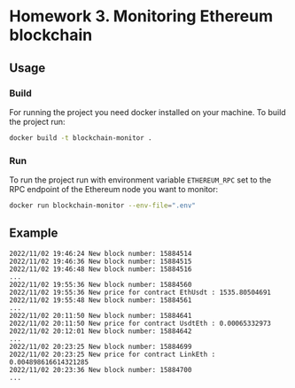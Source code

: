 # Homework 3. Monitoring Ethereum blockchain

## Usage

### Build

For running the project you need docker installed on your machine. To build the project run:

```bash
docker build -t blockchain-monitor .
```

### Run

To run the project run with environment variable `ETHEREUM_RPC` set to the RPC endpoint of the Ethereum node you want to monitor:

```bash
docker run blockchain-monitor --env-file=".env"
```

## Example

```shell
2022/11/02 19:46:24 New block number: 15884514
2022/11/02 19:46:36 New block number: 15884515
2022/11/02 19:46:48 New block number: 15884516
...
2022/11/02 19:55:36 New block number: 15884560
2022/11/02 19:55:36 New price for contract EthUsdt : 1535.80504691
2022/11/02 19:55:48 New block number: 15884561
...
2022/11/02 20:11:50 New block number: 15884641
2022/11/02 20:11:50 New price for contract UsdtEth : 0.00065332973
2022/11/02 20:12:01 New block number: 15884642
...
2022/11/02 20:23:25 New block number: 15884699
2022/11/02 20:23:25 New price for contract LinkEth : 0.004898616614321285
2022/11/02 20:23:36 New block number: 15884700
...
```